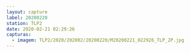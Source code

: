 ```yaml
---
layout: capture
label: 20200220
station: TLP2
date: 2020-02-21 02:29:26
capturas:
  - imagem: TLP2/2020/202002/20200220/M20200221_022926_TLP_2P.jpg
---
```

